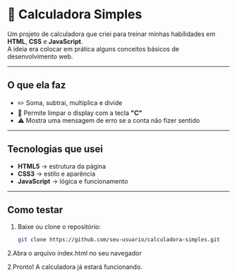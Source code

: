 # 🧮 Calculadora Simples

Um projeto de calculadora que criei para treinar minhas habilidades em **HTML**, **CSS** e **JavaScript**.  
A ideia era colocar em prática alguns conceitos básicos de desenvolvimento web.

---

## O que ela faz

- ✏️ Soma, subtrai, multiplica e divide  
- 🧹 Permite limpar o display com a tecla **"C"**  
- ⚠️ Mostra uma mensagem de erro se a conta não fizer sentido  

---

## Tecnologias que usei

- **HTML5** → estrutura da página  
- **CSS3** → estilo e aparência  
- **JavaScript** → lógica e funcionamento  

---

## Como testar

1. Baixe ou clone o repositório:
   ```bash
   git clone https://github.com/seu-usuario/calculadora-simples.git
2.Abra o arquivo index.html no seu navegador

2.Pronto! A calculadora já estará funcionando.
